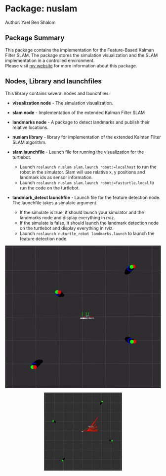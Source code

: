 # Package: nuslam

Author: Yael Ben Shalom


## Package Summary

This package contains the implementation for the Feature-Based Kalman Filter SLAM. The package stores the simulation visualization and the SLAM implementation in a controlled environment.<br>
Please visit [my website](https://yaelbenshalom.github.io/EKF_SLAM/index.html) for more information about this package.<br>


## Nodes, Library and launchfiles

This library contains several nodes and launchfiles:

- **visualization node** - The simulation visualization.
- **slam node** - Implementation of the extended Kalman Filter SLAM
- **landmarks node** - A package to detect landmarks and publish their relative locations.

- **nuslam library** - library for implementation of the extended Kalman Filter SLAM algorithm.

- **slam launchfile** - Launch file for running the visualization for the turtlebot.

  - Launch `roslaunch nuslam slam.launch robot:=localhost` to run the robot in the simulator. Slam will use relative x, y positions and landmark ids as sensor information.
  - Launch `roslaunch nuslam slam.launch robot:=fasturtle.local` to run the code on the turtlebot.

- **landmark_detect launchfile** - Launch file for the feature detection node.
  The launchfile takes a simulate argument.

  - If the simulate is true, it should launch your simulator and the landmarks node and display everything in rviz.
  - If the simulate is false, it should launch the landmark detection node on the turtlebot and display everything in rviz.

  * Launch `roslaunch nuturtle_robot landmarks.launch` to launch the feature detection node.

<p align="center">
  <img align="center" src="https://github.com/YaelBenShalom/Sensing_Navigation_and_ML/blob/master/nuslam/images/slam2.gif">
</p>

<p align="center">
  <img align="center" src="https://github.com/YaelBenShalom/Sensing_Navigation_and_ML/blob/master/nuslam/images/simulation.png" width="50%">
</p>
